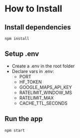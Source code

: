 # How to Install

## Install dependencies
`npm install`

## Setup .env
- Create a .env in the root folder
- Declare vars in .env:
    - PORT
    - HF_TOKEN
    - GOOGLE_MAPS_API_KEY
    - RATELIMIT_WINDOW_MS
    - RATELIMIT_MAX
    - CACHE_TTL_SECONDS

## Run the app
`npm start`